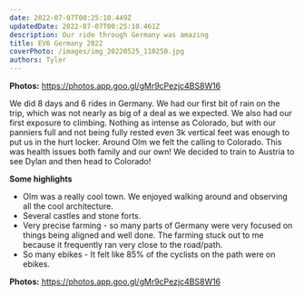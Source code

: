 ```yaml
---
date: 2022-07-07T00:25:10.449Z 
updatedDate: 2022-07-07T00:25:10.461Z
description: Our ride through Germany was amazing
title: EV6 Germany 2022 
coverPhoto: /images/img_20220525_110250.jpg
authors: Tyler
---
```

**Photos:** https://photos.app.goo.gl/gMr9cPezjc4BS8W16



We did 8 days and 6 rides in Germany. We had our first bit of rain on the trip, which was not nearly as big of a deal as we expected. We also had our first exposure to climbing. Nothing as intense as Colorado, but with our panniers full and not being fully rested even 3k vertical feet was enough to put us in the hurt locker. Around Olm we felt the calling to Colorado. This was health issues both family and our own! We decided to train to Austria to see Dylan and then head to Colorado!



**Some highlights**

* Olm was a really cool town. We enjoyed walking around and observing all the cool architecture.
* Several castles and stone forts.
* Very precise farming - so many parts of Germany were very focused on things being aligned and well done. The farming stuck out to me because it frequently ran very close to the road/path.
* So many ebikes - It felt like 85% of the cyclists on the path were on ebikes.



**Photos:** https://photos.app.goo.gl/gMr9cPezjc4BS8W16